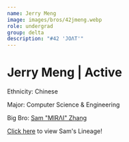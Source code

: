 ```yaml
---
name: Jerry Meng
image: images/bros/42jmeng.webp
role: undergrad
group: delta
description: "#42 'JOΛT'"
---
```


# Jerry Meng | Active
Ethnicity: Chinese

Major: Computer Science & Engineering

Big Bro: [Sam "MIRΛI" Zhang](27szhang)

[Click here](/ujis/) to view Sam's Lineage!